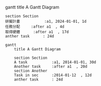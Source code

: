 gantt
    title A Gantt Diagram

    section Section
    研擬計畫           :a1, 2024-01-01, 1d
    任務分配     :after a1  , 4d
    取得硬體      :after a1  , 17d
    anther task      : 24d
```mermaid
gantt
    title A Gantt Diagram

    section Section
    A task           :a1, 2014-01-01, 30d
    Another task     :after a1  , 20d
    section Another
    Task in sec      :2014-01-12  , 12d
    anther task      : 24d
```



